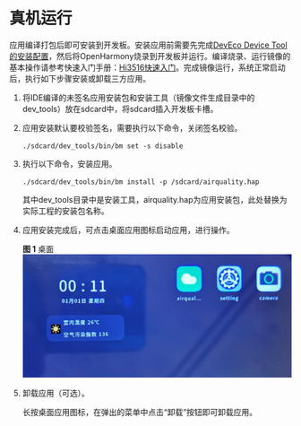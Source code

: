 # 真机运行<a name="ZH-CN_TOPIC_0000001054809161"></a>

应用编译打包后即可安装到开发板。安装应用前需要先完成[DevEco Device Tool的安装配置](https://device.harmonyos.com/cn/docs/ide/user-guides/service_introduction-0000001050166905)，然后将OpenHarmony烧录到开发板并运行。编译烧录、运行镜像的基本操作请参考快速入门手册：[Hi3516快速入门](../quick-start/quickstart-lite-overview.md)。完成镜像运行，系统正常启动后，执行如下步骤安装或卸载三方应用。

1.  将IDE编译的未签名应用安装包和安装工具（镜像文件生成目录中的dev\_tools）放在sdcard中，将sdcard插入开发板卡槽。
2.  应用安装默认要校验签名，需要执行以下命令，关闭签名校验。

    ```
    ./sdcard/dev_tools/bin/bm set -s disable
    ```

3.  执行以下命令，安装应用。

    ```
    ./sdcard/dev_tools/bin/bm install -p /sdcard/airquality.hap 
    ```

    其中dev\_tools目录中是安装工具，airquality.hap为应用安装包，此处替换为实际工程的安装包名称。

4.  应用安装完成后，可点击桌面应用图标启动应用，进行操作。

    **图 1**  桌面<a name="fig146361926155516"></a>  
    ![](figures/桌面.png "桌面")

5.  卸载应用（可选）。

    长按桌面应用图标，在弹出的菜单中点击“卸载”按钮即可卸载应用。


